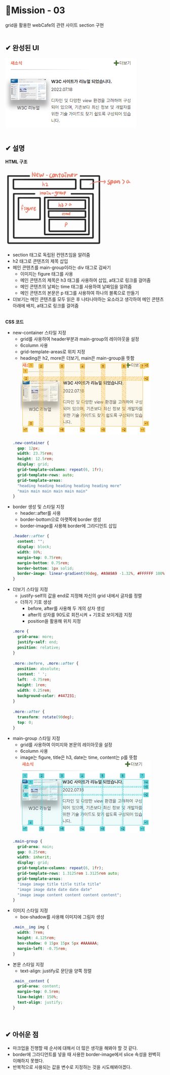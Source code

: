 # 📰Mission - 03
grid을 활용한 webCafe의 관련 사이트 section 구현
<br><br>

## ✔ 완성된 UI
![완성본](./grid_result.PNG "완성본 스크린샷")
<br><br>

## ✔ 설명
__HTML 구조__

<img src="./grid_strucure.jpg" width="400px" alt="strucure image" />

* section 태그로 독립된 컨텐츠임을 알려줌
* h2 태그로 콘텐츠의 제목 삽입
* 메인 콘텐츠를 main-group이라는 div 태그로 감싸기
  * 이미지는 figure 태그를 사용
  * 메인 콘텐츠의 제목은 h3 태그를 사용하여 삽입, a태그로 링크를 걸어줌
  * 메인 콘텐츠의 날짜는 time 태그를 사용하여 날짜임을 알려줌
  * 메인 콘텐츠의 본문은 p 태그를 사용하여 하나의 블록으로 만들기
* 더보기는 메인 콘텐츠를 모두 읽은 후 나타나야하는 요소라고 생각하여 메인 콘텐츠 아래에 배치, a태그로 링크를 걸어줌
<br><br>

__CSS 코드__

* new-container 스타일 지정
  * grid를 사용하여 header부분과 main-group의 레이아웃을 설정
  * 6column 사용
  * grid-template-areas로 위치 지정
  * heading은 h2, more은 더보기, main은 main-group을 뜻함
  ![new-container 그리드](./container_grid.PNG "컨테이너 그리드")
  ```CSS
  .new-container {
    gap: 12px;
    width: 23.75rem;
    height: 12.5rem;
    display: grid;
    grid-template-columns: repeat(6, 1fr);
    grid-template-rows: auto;
    grid-template-areas: 
    "heading heading heading heading heading more"
    "main main main main main main"
  }
  ```
* border 생성 및 스타일 지정
  * header::after를 사용
  * border-bottom으로 아랫쪽에 border 생성
  * border-image를 사용해 border에 그라디언트 삽입
  ```CSS
  .header::after {
    content: "";
    display: block;
    width: 80%;
    margin-top: 0.75rem;
    margin-bottom: 0.75rem;
    border-bottom: 1px solid;
    border-image: linear-gradient(90deg, #A9A9A9 -1.32%, #FFFFFF 100%)1;
  }
  ```
* 더보기 스타일 지정
  * justify-self의 값을 end로 지정해 자신의 grid 내에서 글자를 정렬
  * 더하기 기호 생성
    * before, after를 사용해 두 개의 상자 생성
    * after의 상자를 90도로 회전시켜 + 기호로 보이게끔 지정
    * position을 활용해 위치 지정
  ```CSS
  .more {
    grid-area: more;
    justify-self: end;
    position: relative;
  }
  
  .more::before, .more::after {
    position: absolute;
    content: ' ';
    left: -0.75rem; 
    height: 1rem;
    width: 0.25rem;
    background-color: #447231;
  }

  .more::after {
    transform: rotate(90deg);
    top: 0;
  }
  ```
* main-group 스타일 지정
  * grid를 사용하여 이미지와 본문의 레이아웃을 설정
  * 6column 사용
  * image는 figure, title은 h3, date는 time, content는 p를 뜻함
  ![main-group 그리드](./main-group_grid.PNG "메인그룹 그리드")
  ```CSS
  .main-group {
    grid-area: main;
    gap: 0.25rem;
    width: inherit;
    display: grid;
    grid-template-columns: repeat(6, 1fr);
    grid-template-rows: 1.3125rem 1.3125rem auto;
    grid-template-areas: 
    "image image title title title title"
    "image image date date date date"
    "image image content content content content";
  }
  ```
* 이미지 스타일 지정
  * box-shadow를 사용해 이미지에 그림자 생성
  ```CSS
  .main__img img {
    width: 7rem;
    height: 4.125rem;
    box-shadow: 0 15px 15px 5px #AAAAAA;
    margin-left: -0.75rem;
  }
  ```
* 본문 스타일 지정
  * text-align: justify로 문단을 양쪽 정렬
  ```CSS
  .main__content {
    grid-area: content;
    margin-top: 0.5rem;
    line-height: 150%;
    text-align: justify;
  }
  ```
<br>

## ✔ 아쉬운 점
* 마크업을 진행할 때 순서에 대해서 더 많은 생각을 해봐야 할 것 같다.
* border에 그라디언트를 넣을 때 사용한 border-image에서 slice 속성을 완벽히 이해하지 못했다.
* 반복적으로 사용되는 값을 변수로 지정하는 것을 시도해봐야겠다.
